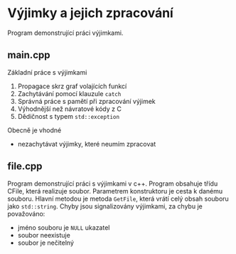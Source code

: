 # Výjimky a jejich zpracování

Program demonstrující práci výjimkami.

## main.cpp

Základní práce s výjimkami
1. Propagace skrz graf volajících funkcí
2. Zachytávání pomocí klauzule `catch`
3. Správná práce s pamětí při zpracování výjimek
4. Výhodnější než návratové kódy z C
5. Dědičnost s typem `std::exception`

Obecně je vhodné
 - nezachytávat výjimky, které neumím zpracovat

## file.cpp

Program demonstrující práci s výjimkami v c++. Program obsahuje třídu CFile, která realizuje soubor. Parametrem konstruktoru je cesta k danému souboru.
Hlavní metodou je metoda `GetFile`, která vrátí celý obsah souboru jako `std::string`. Chyby jsou signalizovány výjimkami, za chybu je považováno:
 - jméno souboru je `NULL` ukazatel
 - soubor neexistuje
 - soubor je nečitelný